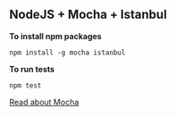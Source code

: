 ## NodeJS + Mocha + Istanbul

**To install npm packages**

```
npm install -g mocha istanbul
```

**To run tests**
```
npm test
```

[Read about Mocha](http://mochajs.org/)